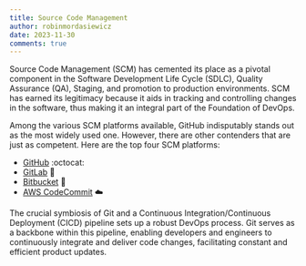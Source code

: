 ```yaml
---
title: Source Code Management
author: robinmordasiewicz
date: 2023-11-30
comments: true
---
```


Source Code Management (SCM) has cemented its place as a pivotal component in the Software Development Life Cycle (SDLC), Quality Assurance (QA), Staging, and promotion to production environments. SCM has earned its legitimacy because it aids in tracking and controlling changes in the software, thus making it an integral part of the Foundation of DevOps.

<!-- more -->

Among the various SCM platforms available, GitHub indisputably stands out as the most widely used one. However, there are other contenders that are just as competent. Here are the top four SCM platforms:

- [GitHub](https://github.com/) :octocat:
- [GitLab](https://about.gitlab.com/) :fox_face:
- [Bitbucket](https://bitbucket.org/) :rocket:
- [AWS CodeCommit](https://aws.amazon.com/codecommit/) :cloud:

The crucial symbiosis of Git and a Continuous Integration/Continuous Deployment (CICD) pipeline sets up a robust DevOps process. Git serves as a backbone within this pipeline, enabling developers and engineers to continuously integrate and deliver code changes, facilitating constant and efficient product updates.
